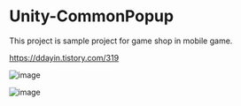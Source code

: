 # Unity-CommonPopup

This project is sample project for game shop in mobile game.

https://ddayin.tistory.com/319

![image](https://user-images.githubusercontent.com/29808782/93628105-f8e6e380-fa20-11ea-98f7-86ab027eded8.png)

![image](https://user-images.githubusercontent.com/29808782/93694155-76a31000-fb43-11ea-84e0-2925dd4a313a.png)
